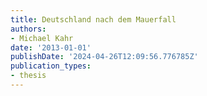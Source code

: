 ```yaml
---
title: Deutschland nach dem Mauerfall
authors:
- Michael Kahr
date: '2013-01-01'
publishDate: '2024-04-26T12:09:56.776785Z'
publication_types:
- thesis
---
```

